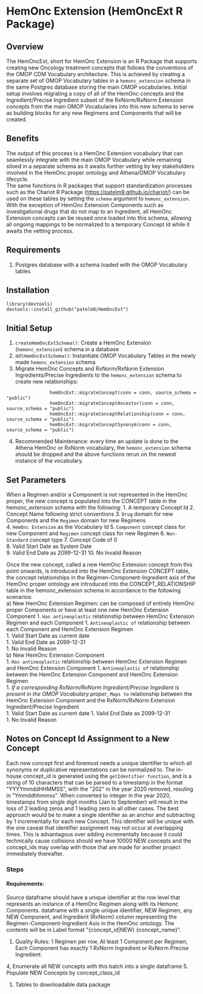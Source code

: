 # HemOnc Extension (HemOncExt R Package) 
## Overview  
The HemOncExt, short for HemOnc Extension is an R Package that supports creating new Oncology treatment concepts that follows the conventions of the OMOP CDM Vocabulary architecture. This is achieved by creating a separate set of OMOP Vocabulary tables in a `hemonc_extension` schema in the same Postgres database storing the main OMOP vocabularies. Initial setup involves migrating a copy of all of the HemOnc concepts and the Ingredient/Precise Ingredient subset of the RxNorm/RxNorm Extension concepts from the main OMOP Vocabularies into this new schema to serve as building blocks for any new Regimens and Components that will be created. 

## Benefits  
The output of this process is a HemOnc Extension vocabulary that can seamlessly integrate with the main OMOP Vocabulary while remaining siloed in a separate schema as it awaits further vetting by key stakeholders involved in the HemOnc proper ontology and Athena/OMOP Vocabulary lifecycle.  
The same functions in R packages that support standardization processes such as the Chariot R Package (https://patelm9.github.io/chariot/) can be used on these tables by setting the `schema` argument to `hemonc_extension`.  
With the exception of HemOnc Extension Components such as investigational drugs that do not map to an Ingredient, all HemOnc Extension concepts can be reused once loaded into this schema, allowing all ongoing mappings to be normalized to a temporary Concept Id while it awaits the vetting process.  

## Requirements  
1. Postgres database with a schema loaded with the OMOP Vocabulary tables  

## Installation  
```
library(devtools)  
devtools::install_github("patelm9/HemOncExt")
```
## Initial Setup
1. `createHemOncExtSchema()`: Create a HemOnc Extension (`hemonc_extension`) schema in a database
2. `ddlHemOncExtSchema()`: Instantiate OMOP Vocabulary Tables in the newly made `hemonc_extension` schema
3. Migrate HemOnc Concepts and RxNorm/RxNorm Extension Ingredients/Precise Ingredients to the `hemonc_extension` schema to create new relationships:  
```
                hemOncExt::migrateConcept(conn = conn, source_schema = "public")
                hemOncExt::migrateConceptAncestor(conn = conn, source_schema = "public")  
                hemOncExt::migrateConceptRelationship(conn = conn, source_schema = "public")  
                hemOncExt::migrateConceptSynonym(conn = conn, source_schema = "public")  
```
4. Recommended Maintenance: every time an update is done to the Athena HemOnc or RxNorm vocabulary, the `hemonc_extension` schema should be dropped and the above functions rerun on the newest instance of the vocabulary.  

## Set Parameters  
When a Regimen and/or a Component is not represented in the HemOnc proper, the new concept is populated into the CONCEPT table in the hemonc_extension schema with the following: 
    1. A temporary Concept Id
    2. Concept Name following strict conventions
    3. `Drug` domain for new Components and the `Regimen` domain for new Regimens  
    4. `HemOnc Extension` as the Vocabulary Id
    5. `Component` concept class for new Component and `Regimen` concept class for new Regimen
    6. `Non-Standard` concept type
    7. Concept Code of 0  
    8. Valid Start Date as System Date  
    9. Valid End Date as 2099-12-31
    10. No Invalid Reason  
    
Once the new concept, called a new HemOnc Extension concept from this point onwards, is introduced into the HemOnc Extension CONCEPT table, the concept relationships in the Regimen-Component-Ingredient axis of the HemOnc proper ontology are introduced into the CONCEPT_RELATIONSHIP table in the hemonc_extension schema in accordance to the following scenarios:  
a) New HemOnc Extension Regimen: can be composed of entirely HemOnc proper Components or have at least one new HemOnc Extension Component
    1. `Has antineoplastic` relationship between HemOnc Extension Regimen and each Component 
    1. `Antineoplastic of` relationship between each Component and HemOnc Extension Regimen  
    1. Valid Start Date as current date  
    1. Valid End Date as 2099-12-31  
    1. No Invalid Reason  
b) New HemOnc Extension Component  
    1. `Has antineoplastic` relationship between HemOnc Extension Regimen and HemOnc Extension Component 
    1. `Antineoplastic of` relationship between the HemOnc Extension Component and HemOnc Extension Regimen  
    1. _If a corresponding RxNorm/RxNorm Ingredient/Precise Ingedient is present in the OMOP Vocabulary proper_, `Maps to` relationship between the HemOnc Extension Component and the RxNorm/RxNorm Extension Ingredient/Precise Ingredient  
    1. Valid Start Date as current date
    1. Valid End Date as 2099-12-31  
    1. No Invalid Reason  
  
## Notes on Concept Id Assignment to a New Concept  
Each new concept first and foremost needs a unique identifier to which all synonyms or duplicative representations can be normalized to. The in-house concept_id is generated using the `getIdentifier function`, and is a string of 10 characters that can be parsed to a timestamp in the format "YYYYmmddHHMMSS", with the "202" in the year 2020 removed, resuling in "Ymmddhhmmss". When converted to integer in the year 2020, timestamps from single digit months (Jan to September) will result in the loss of 2 leading zeros and 1 leading zero in all other cases. The best approach would be to make a single identifier as an anchor and subtracting by 1 incrementally for each new Concept. This identifier will be unique with the one caveat that identifier assignment may not occur at overlapping times. This is advantagous over adding incrementally because it could technically cause collisions should we have 10000 NEW concepts and the concept_ids may overlap with those that are made for another project immediately thereafter. 
  
### Steps  
#### Requirements: 
Source dataframe should have a unique identifier at the row level that represents an instance of a HemOnc Regimen along with its Hemonc Components. dataframe with a single unique identifier, NEW Regimen, any NEW Component, and Ingredient (RxNorm) column representing the Regimen-Component-Ingredient Axis in the HemOnc ontology. The contents will be in Label format "{concept_id|NEW} {concept_name}".  
1. Quality Rules: 1 Regimen per row, At least 1 Component per Regimen, Each Component has exactly 1 RxNorm Ingredient or RxNorm Precise Ingredient.  


4, Enumerate all NEW concepts with this batch into a single dataframe
5. Populate NEW Concepts by concept_class_id
1. Tables to downloadable data package
